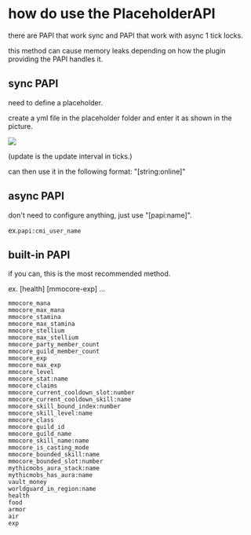 # how do use the PlaceholderAPI
there are PAPI that work sync and PAPI that work with async 1 tick locks.

this method can cause memory leaks depending on how the plugin providing the PAPI handles it.

## sync PAPI
need to define a placeholder.

create a yml file in the placeholder folder and enter it as shown in the picture.

![](https://i.imgur.com/e6cF0P0.png)

(update is the update interval in ticks.)

can then use it in the following format: "[string:online]"

## async PAPI
don't need to configure anything, just use "[papi:name]".

ex.`papi:cmi_user_name`

## built-in PAPI
if you can, this is the most recommended method.

ex. [health] [mmocore-exp] ...

```
mmocore_mana
mmocore_max_mana
mmocore_stamina
mmocore_max_stamina
mmocore_stellium
mmocore_max_stellium
mmocore_party_member_count
mmocore_guild_member_count
mmocore_exp
mmocore_max_exp
mmocore_level
mmocore_stat:name
mmocore_claims
mmocore_current_cooldown_slot:number
mmocore_current_cooldown_skill:name
mmocore_skill_bound_index:number
mmocore_skill_level:name
mmocore_class
mmocore_guild_id
mmocore_guild_name
mmocore_skill_name:name
mmocore_is_casting_mode
mmocore_bounded_skill:name
mmocore_bounded_slot:number
mythicmobs_aura_stack:name
mythicmobs_has_aura:name
vault_money
worldguard_in_region:name
health
food
armor
air
exp
```